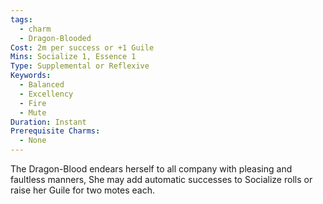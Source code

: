 ```yaml
---
tags:
  - charm
  - Dragon-Blooded
Cost: 2m per success or +1 Guile
Mins: Socialize 1, Essence 1
Type: Supplemental or Reflexive
Keywords:
  - Balanced
  - Excellency
  - Fire
  - Mute
Duration: Instant
Prerequisite Charms:
  - None
---
```

The Dragon-Blood endears herself to all company with pleasing and faultless manners, She may add automatic successes to Socialize rolls or raise her Guile for two motes each.